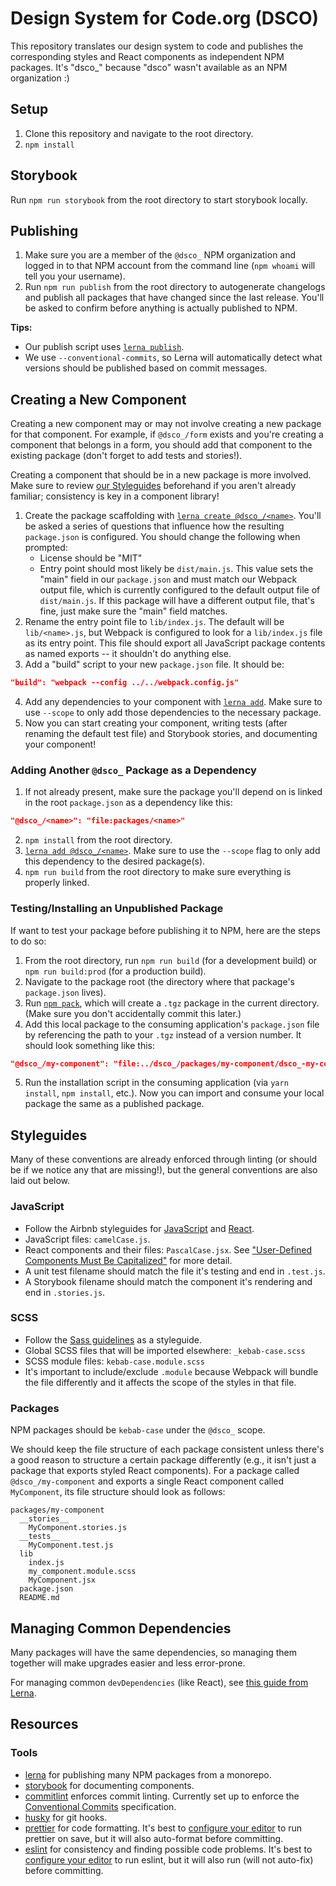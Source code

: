 # Design System for Code.org (DSCO)

This repository translates our design system to code and publishes the corresponding styles and React components as independent NPM packages. It's "dsco\_" because "dsco" wasn't available as an NPM organization :)

## Setup

1. Clone this repository and navigate to the root directory.
2. `npm install`

## Storybook

Run `npm run storybook` from the root directory to start storybook locally.

## Publishing

1. Make sure you are a member of the `@dsco_` NPM organization and logged in to that NPM account from the command line (`npm whoami` will tell you your username).
2. Run `npm run publish` from the root directory to autogenerate changelogs and publish all packages that have changed since the last release. You'll be asked to confirm before anything is actually published to NPM.

**Tips:**

- Our publish script uses [`lerna publish`](https://github.com/lerna/lerna/tree/main/commands/publish#readme).
- We use `--conventional-commits`, so Lerna will automatically detect what versions should be published based on commit messages.

## Creating a New Component

Creating a new component may or may not involve creating a new package for that component. For example, if `@dsco_/form` exists and you're creating a component that belongs in a form, you should add that component to the existing package (don't forget to add tests and stories!).

Creating a component that should be in a new package is more involved. Make sure to review [our Styleguides](#styleguides) beforehand if you aren't already familiar; consistency is key in a component library!

1. Create the package scaffolding with [`lerna create @dsco_/<name>`](https://github.com/lerna/lerna/tree/main/commands/create#readme). You'll be asked a series of questions that influence how the resulting `package.json` is configured. You should change the following when prompted:
   - License should be "MIT"
   - Entry point should most likely be `dist/main.js`. This value sets the "main" field in our `package.json` and must match our Webpack output file, which is currently configured to the default output file of `dist/main.js`. If this package will have a different output file, that's fine, just make sure the "main" field matches.
2. Rename the entry point file to `lib/index.js`. The default will be `lib/<name>.js`, but Webpack is configured to look for a `lib/index.js` file as its entry point. This file should export all JavaScript package contents as named exports -- it shouldn't do anything else.
3. Add a "build" script to your new `package.json` file. It should be:

```json
"build": "webpack --config ../../webpack.config.js"
```

4. Add any dependencies to your component with [`lerna add`](https://github.com/lerna/lerna/tree/main/commands/add#readme). Make sure to use `--scope` to only add those dependencies to the necessary package.
5. Now you can start creating your component, writing tests (after renaming the default test file) and Storybook stories, and documenting your component!

### Adding Another `@dsco_` Package as a Dependency

1. If not already present, make sure the package you'll depend on is linked in the root `package.json` as a dependency like this:

```json
"@dsco_/<name>": "file:packages/<name>"
```

2. `npm install` from the root directory.
3. [`lerna add @dsco_/<name>`](https://github.com/lerna/lerna/tree/main/commands/add#readme). Make sure to use the `--scope` flag to only add this dependency to the desired package(s).
4. `npm run build` from the root directory to make sure everything is properly linked.

### Testing/Installing an Unpublished Package

If want to test your package before publishing it to NPM, here are the steps to do so:

1. From the root directory, run `npm run build` (for a development build) or `npm run build:prod` (for a production build).
2. Navigate to the package root (the directory where that package's `package.json` lives).
3. Run [`npm pack`](https://docs.npmjs.com/cli/v7/commands/npm-pack), which will create a `.tgz` package in the current directory. (Make sure you don't accidentally commit this later.)
4. Add this local package to the consuming application's `package.json` file by referencing the path to your `.tgz` instead of a version number. It should look something like this:

```json
"@dsco_/my-component": "file:../dsco_/packages/my-component/dsco_-my-component-1.0.0.tgz"
```

5. Run the installation script in the consuming application (via `yarn install`, `npm install`, etc.). Now you can import and consume your local package the same as a published package.

## Styleguides

Many of these conventions are already enforced through linting (or should be if we notice any that are missing!), but the general conventions are also laid out below.

### JavaScript

- Follow the Airbnb styleguides for [JavaScript](https://airbnb.io/javascript/) and [React](https://airbnb.io/javascript/react/).
- JavaScript files: `camelCase.js`.
- React components and their files: `PascalCase.jsx`. See ["User-Defined Components Must Be Capitalized"](https://reactjs.org/docs/jsx-in-depth.html#user-defined-components-must-be-capitalized) for more detail.
- A unit test filename should match the file it's testing and end in `.test.js`.
- A Storybook filename should match the component it's rendering and end in `.stories.js`.

### SCSS

- Follow the [Sass guidelines](https://sass-guidelin.es) as a styleguide.
- Global SCSS files that will be imported elsewhere: `_kebab-case.scss`
- SCSS module files: `kebab-case.module.scss`
- It's important to include/exclude `.module` because Webpack will bundle the file differently and it affects the scope of the styles in that file.

### Packages

NPM packages should be `kebab-case` under the `@dsco_` scope.

We should keep the file structure of each package consistent unless there's a good reason to structure a certain package differently (e.g., it isn't just a package that exports styled React components). For a package called `@dsco_/my-component` and exports a single React component called `MyComponent`, its file structure should look as follows:

```text
packages/my-component
  __stories__
    MyComponent.stories.js
  __tests__
    MyComponent.test.js
  lib
    index.js
    my_component.module.scss
    MyComponent.jsx
  package.json
  README.md
```

## Managing Common Dependencies

Many packages will have the same dependencies, so managing them together will make upgrades easier and less error-prone.

For managing common `devDependencies` (like React), see [this guide from Lerna](https://github.com/lerna/lerna#common-devdependencies).

## Resources

### Tools

- [lerna](https://github.com/lerna/lerna) for publishing many NPM packages from a monorepo.
- [storybook](https://storybook.js.org/docs/react/get-started/introduction) for documenting components.
- [commitlint](https://commitlint.js.org) enforces commit linting. Currently set up to enforce the [Conventional Commits](https://www.conventionalcommits.org) specification.
- [husky](https://typicode.github.io/husky) for git hooks.
- [prettier](https://prettier.io) for code formatting. It's best to [configure your editor](https://prettier.io/docs/en/editors.html) to run prettier on save, but it will also auto-format before committing.
- [eslint](https://eslint.org) for consistency and finding possible code problems. It's best to [configure your editor](https://eslint.org/docs/user-guide/integrations) to run eslint, but it will also run (will not auto-fix) before committing.
